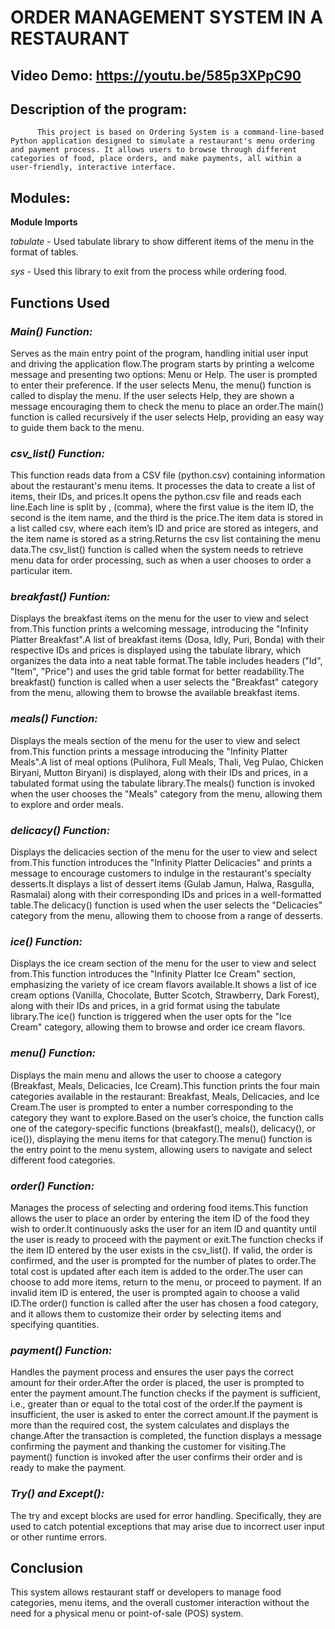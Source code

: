 #         __ORDER MANAGEMENT SYSTEM IN A RESTAURANT__
## __Video Demo__: https://youtu.be/585p3XPpC90
## __Description of the program:__
          This project is based on Ordering System is a command-line-based Python application designed to simulate a restaurant's menu ordering and payment process. It allows users to browse through different categories of food, place orders, and make payments, all within a user-friendly, interactive interface.
## __Modules:__
__Module Imports__

*tabulate* - Used tabulate library to show different items of the menu in the format of tables.

*sys* - Used this library to exit from the process while ordering food.

## __Functions Used__

### *Main() Function:*
Serves as the main entry point of the program, handling initial user input and driving the application flow.The program starts by printing a welcome message and presenting two options: Menu or Help.
The user is prompted to enter their preference. If the user selects Menu, the menu() function is called to display the menu. If the user selects Help, they are shown a message encouraging them to check the menu to place an order.The main() function is called recursively if the user selects Help, providing an easy way to guide them back to the menu.

### *csv_list() Function:*
This function reads data from a CSV file (python.csv) containing information about the restaurant's menu items. It processes the data to create a list of items, their IDs, and prices.It opens the python.csv file and reads each line.Each line is split by , (comma), where the first value is the item ID, the second is the item name, and the third is the price.The item data is stored in a list called csv, where each item’s ID and price are stored as integers, and the item name is stored as a string.Returns the csv list containing the menu data.The csv_list() function is called when the system needs to retrieve menu data for order processing, such as when a user chooses to order a particular item.

### *breakfast() Funtion:*
Displays the breakfast items on the menu for the user to view and select from.This function prints a welcoming message, introducing the "Infinity Platter Breakfast".A list of breakfast items (Dosa, Idly, Puri, Bonda) with their respective IDs and prices is displayed using the tabulate library, which organizes the data into a neat table format.The table includes headers ("Id", "Item", "Price") and uses the grid table format for better readability.The breakfast() function is called when a user selects the "Breakfast" category from the menu, allowing them to browse the available breakfast items.

### *meals() Function:*
Displays the meals section of the menu for the user to view and select from.This function prints a message introducing the "Infinity Platter Meals".A list of meal options (Pulihora, Full Meals, Thali, Veg Pulao, Chicken Biryani, Mutton Biryani) is displayed, along with their IDs and prices, in a tabulated format using the tabulate library.The meals() function is invoked when the user chooses the "Meals" category from the menu, allowing them to explore and order meals.

### *delicacy() Function:*
Displays the delicacies section of the menu for the user to view and select from.This function introduces the "Infinity Platter Delicacies" and prints a message to encourage customers to indulge in the restaurant's specialty desserts.It displays a list of dessert items (Gulab Jamun, Halwa, Rasgulla, Rasmalai) along with their corresponding IDs and prices in a well-formatted table.The delicacy() function is used when the user selects the "Delicacies" category from the menu, allowing them to choose from a range of desserts.

### *ice() Function:*
Displays the ice cream section of the menu for the user to view and select from.This function introduces the "Infinity Platter Ice Cream" section, emphasizing the variety of ice cream flavors available.It shows a list of ice cream options (Vanilla, Chocolate, Butter Scotch, Strawberry, Dark Forest), along with their IDs and prices, in a grid format using the tabulate library.The ice() function is triggered when the user opts for the "Ice Cream" category, allowing them to browse and order ice cream flavors.

### *menu() Function:*
Displays the main menu and allows the user to choose a category (Breakfast, Meals, Delicacies, Ice Cream).This function prints the four main categories available in the restaurant: Breakfast, Meals, Delicacies, and Ice Cream.The user is prompted to enter a number corresponding to the category they want to explore.Based on the user’s choice, the function calls one of the category-specific functions (breakfast(), meals(), delicacy(), or ice()), displaying the menu items for that category.The menu() function is the entry point to the menu system, allowing users to navigate and select different food categories.

### *order() Function:*
Manages the process of selecting and ordering food items.This function allows the user to place an order by entering the item ID of the food they wish to order.It continuously asks the user for an item ID and quantity until the user is ready to proceed with the payment or exit.The function checks if the item ID entered by the user exists in the csv_list(). If valid, the order is confirmed, and the user is prompted for the number of plates to order.The total cost is updated after each item is added to the order.The user can choose to add more items, return to the menu, or proceed to payment. If an invalid item ID is entered, the user is prompted again to choose a valid ID.The order() function is called after the user has chosen a food category, and it allows them to customize their order by selecting items and specifying quantities.

### *payment() Function:*
Handles the payment process and ensures the user pays the correct amount for their order.After the order is placed, the user is prompted to enter the payment amount.The function checks if the payment is sufficient, i.e., greater than or equal to the total cost of the order.If the payment is insufficient, the user is asked to enter the correct amount.If the payment is more than the required cost, the system calculates and displays the change.After the transaction is completed, the function displays a message confirming the payment and thanking the customer for visiting.The payment() function is invoked after the user confirms their order and is ready to make the payment.

### *Try() and Except():*
The try and except blocks are used for error handling. Specifically, they are used to catch potential exceptions that may arise due to incorrect user input or other runtime errors.

## __Conclusion__
This system allows restaurant staff or developers to manage food categories, menu items, and the overall customer interaction without the need for a physical menu or point-of-sale (POS) system.

